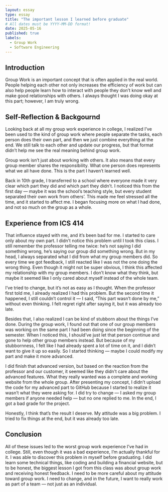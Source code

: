 ```yaml
---
layout: essay
type: essay
title: "The important lesson I learned before graduate"
# All dates must be YYYY-MM-DD format!
date: 2025-05-16
published: true
labels:
  - Group Work
  - Software Engineering
---
```


## Introduction

Group Work is an important concept that is often applied in the real world. People helping each other not only increases the efficiency of work but can also help people learn how to interact with people they don’t know well and make good relationships with others. I always thought I was doing okay at this part; however, I am truly wrong.

## Self-Reflection & Backgournd

Looking back at all my group work experience in college, I realized I’ve been used to the kind of group work where people separate the tasks, each person does their own part, and then we just combine everything at the end. We still talk to each other and update our progress, but that format didn’t help me see the real meaning behind group work.

Group work isn’t just about working with others. It also means that every group member shares the responsibility. What one person does represents what we all have done. This is the part I haven’t learned well.

Back in 10th grade, I transferred to a school where everyone made it very clear which part they did and which part they didn’t. I noticed this from the first day — maybe it was the school’s teaching style, but every student separated their own work from others’. This made me feel stressed all the time, and it started to affect me. I began focusing more on what I had done, and not so much on the group as a whole.

## Experience from ICS 414

That influence stayed with me, and it’s been bad for me. I started to care only about my own part. I didn’t notice this problem until I took this class. I still remember the professor telling me twice: he’s not saying I did something wrong, he’s saying our group did something wrong. But in my head, I always separated what I did from what my group members did. So every time we got feedback, I still reacted like I was not the one doing the wrong thing. Even though it might not be super obvious, I think this affected my relationship with my group members. I don’t know what they think, but maybe it seemed like I only cared about myself instead of the whole team.

I’ve tried to change, but it’s not as easy as I thought. When the professor first told me, I already realized I had this problem. But the second time it happened, I still couldn’t control it — I said, “This part wasn’t done by me,” without even thinking. I felt regret right after saying it, but it was already too late.

Besides that, I also realized I can be kind of stubborn about the things I’ve done. During the group work, I found out that one of our group members was working on the same part I had been doing since the beginning of the semester. When I noticed this, I should’ve just let that person continue and gone to help other group members instead. But because of my stubbornness, I felt like I had already spent a lot of time on it, and I didn’t want to give it up so easily. So I started thinking — maybe I could modify my part and make it more advanced.

I did finish that advanced version, but based on the reaction from the professor and our customer, it seemed like they didn’t care about the advanced features. What they really wanted was a complete and working website from the whole group. After presenting my concept, I didn’t upload the code for my advanced part to GitHub because I started to realize it wasn’t what they were asking for. I did try to change — I asked my group members if anyone needed help — but no one replied to me. In the end, I got a bad grade for the project.

Honestly, I think that’s the result I deserve. My attitude was a big problem. I tried to fix things at the end, but it was already too late.

## Conclusion

All of these issues led to the worst group work experience I’ve had in college. Still, even though it was a bad experience, I’m actually thankful for it. I was able to discover this problem in myself before graduating. I did learn some technical things, like coding and building a financial website, but to be honest, the biggest lesson I got from this class was about group work and receiving honest feedback. I need to be more careful about my attitude toward group work. I need to change, and in the future, I want to really work as part of a team — not just as an individual.
